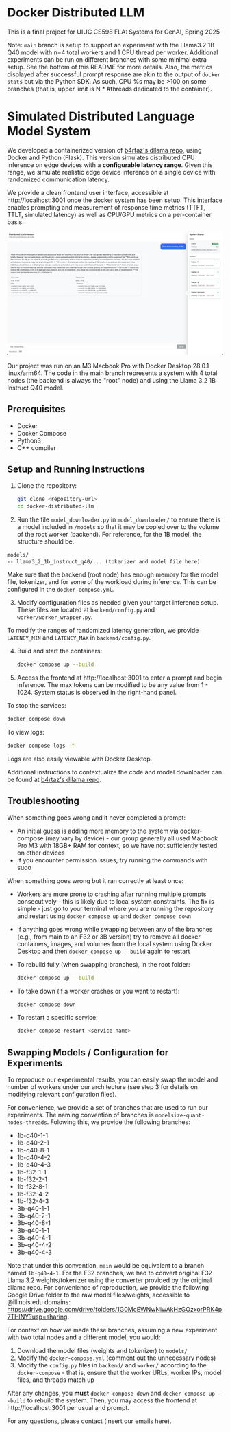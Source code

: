 # Docker Distributed LLM
This is a final project for UIUC CS598 FLA: Systems for GenAI, Spring 2025

Note: `main` branch is setup to support an experiment with the Llama3.2 1B Q40 model with n=4 total workers and 1 CPU thread per worker. Additional experiments can be run on different branches with some minimal extra setup. See the bottom of this README for more details. Also, the metrics displayed after successful prompt response are akin to the output of `docker stats` but via the Python SDK. As such, CPU %s may be >100 on some branches (that is, upper limit is N * #threads dedicated to the container). 

# Simulated Distributed Language Model System

We developed a containerized version of [b4rtaz's dllama repo](https://github.com/b4rtaz/distributed-llama), using Docker and Python (Flask). This version simulates distributed CPU inference on edge devices with a **configurable latency range**. Given this range, we simulate realistic edge device inference on a single device with randomized communication latency. 

We provide a clean frontend user interface, accessible at http://localhost:3001 once the docker system has been setup. This interface enables prompting and measurement of response time metrics (TTFT, TTLT, simulated latency) as well as CPU/GPU metrics on a per-container basis. 

![Frontend Image Example](frontend-example.png)

Our project was run on an M3 Macbook Pro with Docker Desktop 28.0.1 linux/arm64. The code in the main branch represents a system with 4 total nodes (the backend is always the "root" node) and using the Llama 3.2 1B Instruct Q40 model. 

## Prerequisites
- Docker
- Docker Compose
- Python3
- C++ compiler

## Setup and Running Instructions

1. Clone the repository:
   ```bash
   git clone <repository-url>
   cd docker-distributed-llm
   ```

2. Run the file `model_downloader.py` in `model_downloader/` to ensure there is a model included in `/models` so that it may be copied over to the volume of the root worker (backend). For reference, for the 1B model, the structure should be:

```
models/
-- llama3_2_1b_instruct_q40/... (tokenizer and model file here)
```

Make sure that the backend (root node) has enough memory for the model file, tokenizer, and for some of the workload during inference. This can be configured in the `docker-compose.yml`. 

3. Modify configuration files as needed given your target inference setup. These files are located at `backend/config.py` and `worker/worker_wrapper.py`.

To modify the ranges of randomized latency generation, we provide `LATENCY_MIN` and `LATENCY_MAX` in `backend/config.py`. 

4. Build and start the containers:
   ```bash
   docker compose up --build
   ```

5. Access the frontend at http://localhost:3001 to enter a prompt and begin inference. The max tokens can be modified to be any value from 1 -  1024. System status is observed in the right-hand panel. 

To stop the services:
   ```bash
   docker compose down
   ```

To view logs:
   ```bash
   docker compose logs -f
   ```

Logs are also easily viewable with Docker Desktop. 

Additional instructions to contextualize the code and model downloader can be found at [b4rtaz's dllama repo](https://github.com/b4rtaz/distributed-llama).

## Troubleshooting
When something goes wrong and it never completed a prompt:
- An initial guess is adding more memory to the system via docker-compose (may vary by device) - our group generally all used Macbook Pro M3 with 18GB+ RAM for context, so we have not sufficiently tested on other devices
- If you encounter permission issues, try running the commands with sudo

When something goes wrong but it ran correctly at least once: 
- Workers are more prone to crashing after running multiple prompts consecutively - this is likely due to local system constraints. The fix is simple - just go to your terminal where you are running the repository and restart using `docker compose up` and `docker compose down`
- If anything goes wrong while swapping between any of the branches (e.g., from main to an F32 or 3B version) try to remove all docker containers, images, and volumes from the local system using Docker Desktop and then `docker compose up --build` again to restart 

- To rebuild fully (when swapping branches), in the root folder:
  ```bash
  docker compose up --build
  ```
- To take down (if a worker crashes or you want to restart):
  ```bash
  docker compose down
  ```
- To restart a specific service:
  ```bash
  docker compose restart <service-name>
  ```

## Swapping Models / Configuration for Experiments

To reproduce our experimental results, you can easily swap the model and number of workers under our architecture (see step 3 for details on modifying relevant configuration files). 

For convenience, we provide a set of branches that are used to run our experiments. The naming convention of branches is `modelsize-quant-nodes-threads`. Folowing this, we provide the following branches: 
- 1b-q40-1-1 
- 1b-q40-2-1 
- 1b-q40-8-1 
- 1b-q40-4-2 
- 1b-q40-4-3
- 1b-f32-1-1
- 1b-f32-2-1
- 1b-f32-8-1
- 1b-f32-4-2
- 1b-f32-4-3
- 3b-q40-1-1
- 3b-q40-2-1
- 3b-q40-8-1
- 3b-q40-1-1
- 3b-q40-4-1
- 3b-q40-4-2
- 3b-q40-4-3

Note that under this convention, `main` would be equivalent to a branch named `1b-q40-4-1`. For the F32 branches, we had to convert original F32 Llama 3.2 weights/tokenizer using the converter provided by the original dllama repo. For convenience of reproduction, we provide the following Google Drive folder to the raw model files/weights, accessible to @illinois.edu domains: https://drive.google.com/drive/folders/1G0McEWNwNiwAkHzGOzxorPRK4p7THlNY?usp=sharing. 

For context on how we made these branches, assuming a new experiment with two total nodes and a different model, you would:
1. Download the model files (weights and tokenizer) to `models/`
2.  Modify the `docker-compose.yml` (comment out the unnecessary nodes)
3. Modify the `config.py` files in `backend/` and `worker/` according to the `docker-compose` - that is, ensure that the worker URLs, worker IPs, model files, and threads match up

After any changes, you **must** `docker compose down` and `docker compose up --build` to rebuild the system. Then, you may access the frontend at http://localhost:3001 per usual and prompt. 

For any questions, please contact (insert our emails here).
